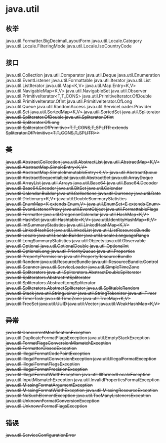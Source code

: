 # java.util

## 枚举

java.util.Formatter.BigDecimalLayoutForm
java.util.Locale.Category
java.util.Locale.FilteringMode
java.util.Locale.IsoCountryCode

## 接口

java.util.Collection<E>
java.util.Comparator<T>
java.util.Deque<E>
java.util.Enumeration<E>
java.util.EventListener
java.util.Formattable
java.util.Iterator<E>
java.util.List<E>
java.util.ListIterator<E>
java.util.Map<K,V>
java.util.Map.Entry<K,V>
java.util.NavigableMap<K,V>
java.util.NavigableSet<E>
java.util.Observer
java.util.PrimitiveIterator<T,T_CONS>
java.util.PrimitiveIterator.OfDouble
java.util.PrimitiveIterator.OfInt
java.util.PrimitiveIterator.OfLong
java.util.Queue<E>
java.util.RandomAccess
java.util.ServiceLoader.Provider<S>
java.util.Set<E>
java.util.SortedMap<K,V>
java.util.SortedSet<E>
java.util.Spliterator<T>
java.util.Spliterator.OfDouble
java.util.Spliterator.OfInt
java.util.Spliterator.OfLong
java.util.Spliterator.OfPrimitive<T,T_CONS,T_SPLITR extends Spliterator.OfPrimitive<T,T_CONS,T_SPLITR>>

## 类

java.util.AbstractCollection<E>
java.util.AbstractList<E>
java.util.AbstractMap<K,V>
java.util.AbstractMap.SimpleEntry<K,V>
java.util.AbstractMap.SimpleImmutableEntry<K,V>
java.util.AbstractQueue<E>
java.util.AbstractSequentialList<E>
java.util.AbstractSet<E>
java.util.ArrayDeque<E>
java.util.ArrayList<E>
java.util.Arrays
java.util.Base64
java.util.Base64.Decoder
java.util.Base64.Encoder
java.util.BitSet
java.util.Calendar
java.util.Calendar.Builder
java.util.Collections
java.util.Currency
java.util.Date
java.util.Dictionary<K,V>
java.util.DoubleSummaryStatistics
java.util.EnumMap<K extends Enum<K>,V>
java.util.EnumSet<E extends Enum<E>>
java.util.EventListenerProxy<T extends EventListener>
java.util.EventObject
java.util.FormattableFlags
java.util.Formatter
java.util.GregorianCalendar
java.util.HashMap<K,V>
java.util.HashSet<E>
java.util.Hashtable<K,V>
java.util.IdentityHashMap<K,V>
java.util.IntSummaryStatistics
java.util.LinkedHashMap<K,V>
java.util.LinkedHashSet<E>
java.util.LinkedList<E>
java.util.ListResourceBundle
java.util.Locale
java.util.Locale.Builder
java.util.Locale.LanguageRange
java.util.LongSummaryStatistics
java.util.Objects
java.util.Observable
java.util.Optional<T>
java.util.OptionalDouble
java.util.OptionalInt
java.util.OptionalLong
java.util.PriorityQueue<E>
java.util.Properties
java.util.PropertyPermission
java.util.PropertyResourceBundle
java.util.Random
java.util.ResourceBundle
java.util.ResourceBundle.Control
java.util.Scanner
java.util.ServiceLoader<S>
java.util.SimpleTimeZone
java.util.Spliterators
java.util.Spliterators.AbstractDoubleSpliterator
java.util.Spliterators.AbstractIntSpliterator
java.util.Spliterators.AbstractLongSpliterator
java.util.Spliterators.AbstractSpliterator<T>
java.util.SplittableRandom
java.util.Stack<E>
java.util.StringJoiner
java.util.StringTokenizer
java.util.Timer
java.util.TimerTask
java.util.TimeZone
java.util.TreeMap<K,V>
java.util.TreeSet<E>
java.util.UUID
java.util.Vector<E>
java.util.WeakHashMap<K,V>

## 异常

java.util.ConcurrentModificationException
java.util.DuplicateFormatFlagsException
java.util.EmptyStackException
java.util.FormatFlagsConversionMismatchException
java.util.FormatterClosedException
java.util.IllegalFormatCodePointException
java.util.IllegalFormatConversionException
java.util.IllegalFormatException
java.util.IllegalFormatFlagsException
java.util.IllegalFormatPrecisionException
java.util.IllegalFormatWidthException
java.util.IllformedLocaleException
java.util.InputMismatchException
java.util.InvalidPropertiesFormatException
java.util.MissingFormatArgumentException
java.util.MissingFormatWidthException
java.util.MissingResourceException
java.util.NoSuchElementException
java.util.TooManyListenersException
java.util.UnknownFormatConversionException
java.util.UnknownFormatFlagsException

## 错误

java.util.ServiceConfigurationError




